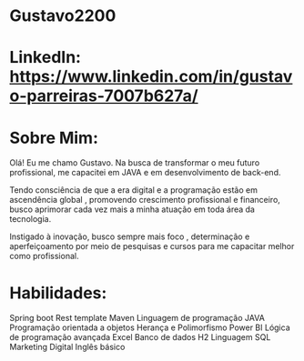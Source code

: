 # Gustavo2200

# LinkedIn: https://www.linkedin.com/in/gustavo-parreiras-7007b627a/

# Sobre Mim: 

Olá! Eu me chamo Gustavo. Na busca de transformar o meu futuro profissional, me capacitei em JAVA e em desenvolvimento de back-end.

Tendo consciência de que a era digital e a programação estão em ascendência global , promovendo crescimento profissional e financeiro, busco aprimorar cada vez mais a minha atuação em toda área da tecnologia.

Instigado à inovação, busco sempre mais foco , determinação e aperfeiçoamento por meio de pesquisas e cursos para me capacitar melhor como profissional.


# Habilidades:
Spring boot
Rest template 
Maven
Linguagem de programação JAVA
Programação orientada a objetos
Herança e Polimorfismo
Power BI
Lógica de programação avançada
Excel
Banco de dados H2
Linguagem SQL
Marketing Digital 
Inglês básico

